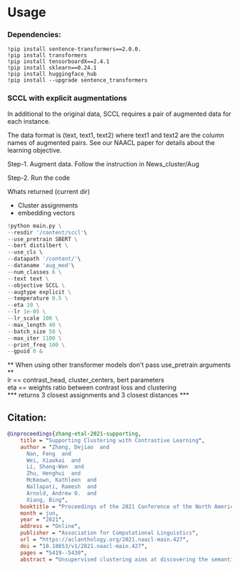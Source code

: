 # Usage  

### Dependencies:
    !pip install sentence-transformers==2.0.0.
    !pip install transformers
    !pip install tensorboardX==2.4.1
    !pip install sklearn==0.24.1
    !pip install huggingface_hub
    !pip install --upgrade sentence_transformers
      

### SCCL with explicit augmentations 

In additional to the original data, SCCL requires a pair of augmented data for each instance. 

The data format is (text, text1, text2) where text1 and text2 are the column names of augmented pairs. 
 See our NAACL paper for details about the learning objective. 

Step-1. Augment data. Follow the instruction in News_cluster/Aug

Step-2. Run the code 

Whats returned (current dir)  
* Cluster assignments
* embedding vectors  

```python
!python main.py \
--resdir '/content/sccl'\
--use_pretrain SBERT \
--bert distilbert \
--use_cls \  
--datapath '/content/'\
--dataname 'aug_med'\
--num_classes 6 \
--text text \
--objective SCCL \
--augtype explicit \
--temperature 0.5 \
--eta 10 \
--lr 1e-05 \
--lr_scale 100 \
--max_length 40 \
--batch_size 50 \
--max_iter 1100 \
--print_freq 100 \
--gpuid 0 &

```

** When using other transformer models don't pass use_pretrain arguments **  
lr == contrast_head, cluster_centers, bert parameters   
eta == weights ratio between contrast loss and clustering   
*** returns 3 closest assignments and 3 closest distances ***


## Citation:

```bibtex
@inproceedings{zhang-etal-2021-supporting,
    title = "Supporting Clustering with Contrastive Learning",
    author = "Zhang, Dejiao  and
      Nan, Feng  and
      Wei, Xiaokai  and
      Li, Shang-Wen  and
      Zhu, Henghui  and
      McKeown, Kathleen  and
      Nallapati, Ramesh  and
      Arnold, Andrew O.  and
      Xiang, Bing",
    booktitle = "Proceedings of the 2021 Conference of the North American Chapter of the Association for Computational Linguistics: Human Language Technologies",
    month = jun,
    year = "2021",
    address = "Online",
    publisher = "Association for Computational Linguistics",
    url = "https://aclanthology.org/2021.naacl-main.427",
    doi = "10.18653/v1/2021.naacl-main.427",
    pages = "5419--5430",
    abstract = "Unsupervised clustering aims at discovering the semantic categories of data according to some distance measured in the representation space. However, different categories often overlap with each other in the representation space at the beginning of the learning process, which poses a significant challenge for distance-based clustering in achieving good separation between different categories. To this end, we propose Supporting Clustering with Contrastive Learning (SCCL) {--} a novel framework to leverage contrastive learning to promote better separation. We assess the performance of SCCL on short text clustering and show that SCCL significantly advances the state-of-the-art results on most benchmark datasets with 3{\%}-11{\%} improvement on Accuracy and 4{\%}-15{\%} improvement on Normalized Mutual Information. Furthermore, our quantitative analysis demonstrates the effectiveness of SCCL in leveraging the strengths of both bottom-up instance discrimination and top-down clustering to achieve better intra-cluster and inter-cluster distances when evaluated with the ground truth cluster labels.",}

```
    

